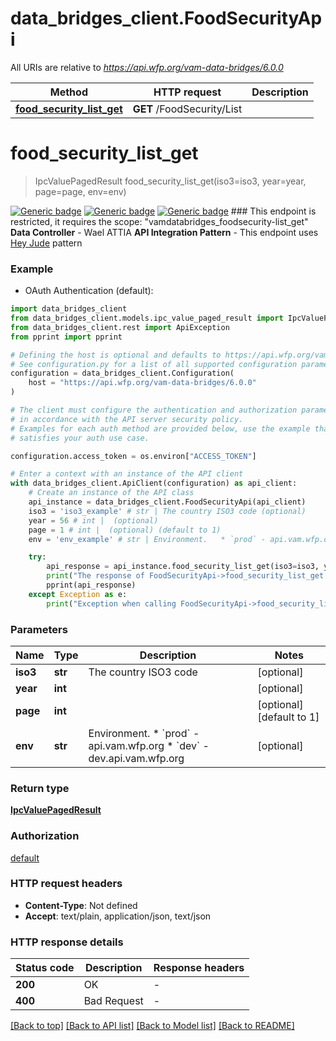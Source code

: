 # data_bridges_client.FoodSecurityApi

All URIs are relative to *https://api.wfp.org/vam-data-bridges/6.0.0*

Method | HTTP request | Description
------------- | ------------- | -------------
[**food_security_list_get**](FoodSecurityApi.md#food_security_list_get) | **GET** /FoodSecurity/List | 


# **food_security_list_get**
> IpcValuePagedResult food_security_list_get(iso3=iso3, year=year, page=page, env=env)



  [![Generic badge](https://img.shields.io/badge/Maturity%20Level-Production%20Ready-green)]()  [![Generic badge](https://img.shields.io/badge/Access_Policy-TEC_Architecture_approval_required-yellow)]()  [![Generic badge](https://img.shields.io/badge/Data%20Classification-Public-green)]()  ### This endpoint is restricted, it requires the scope: \"vamdatabridges_foodsecurity-list_get\"      **Data Controller** - Wael ATTIA  **API Integration Pattern** - This endpoint uses [Hey Jude](https://docs.api.wfp.org/providers/#api-patterns) pattern

### Example

* OAuth Authentication (default):

```python
import data_bridges_client
from data_bridges_client.models.ipc_value_paged_result import IpcValuePagedResult
from data_bridges_client.rest import ApiException
from pprint import pprint

# Defining the host is optional and defaults to https://api.wfp.org/vam-data-bridges/6.0.0
# See configuration.py for a list of all supported configuration parameters.
configuration = data_bridges_client.Configuration(
    host = "https://api.wfp.org/vam-data-bridges/6.0.0"
)

# The client must configure the authentication and authorization parameters
# in accordance with the API server security policy.
# Examples for each auth method are provided below, use the example that
# satisfies your auth use case.

configuration.access_token = os.environ["ACCESS_TOKEN"]

# Enter a context with an instance of the API client
with data_bridges_client.ApiClient(configuration) as api_client:
    # Create an instance of the API class
    api_instance = data_bridges_client.FoodSecurityApi(api_client)
    iso3 = 'iso3_example' # str | The country ISO3 code (optional)
    year = 56 # int |  (optional)
    page = 1 # int |  (optional) (default to 1)
    env = 'env_example' # str | Environment.   * `prod` - api.vam.wfp.org   * `dev` - dev.api.vam.wfp.org (optional)

    try:
        api_response = api_instance.food_security_list_get(iso3=iso3, year=year, page=page, env=env)
        print("The response of FoodSecurityApi->food_security_list_get:\n")
        pprint(api_response)
    except Exception as e:
        print("Exception when calling FoodSecurityApi->food_security_list_get: %s\n" % e)
```



### Parameters


Name | Type | Description  | Notes
------------- | ------------- | ------------- | -------------
 **iso3** | **str**| The country ISO3 code | [optional] 
 **year** | **int**|  | [optional] 
 **page** | **int**|  | [optional] [default to 1]
 **env** | **str**| Environment.   * &#x60;prod&#x60; - api.vam.wfp.org   * &#x60;dev&#x60; - dev.api.vam.wfp.org | [optional] 

### Return type

[**IpcValuePagedResult**](IpcValuePagedResult.md)

### Authorization

[default](../README.md#default)

### HTTP request headers

 - **Content-Type**: Not defined
 - **Accept**: text/plain, application/json, text/json

### HTTP response details

| Status code | Description | Response headers |
|-------------|-------------|------------------|
**200** | OK |  -  |
**400** | Bad Request |  -  |

[[Back to top]](#) [[Back to API list]](../README.md#documentation-for-api-endpoints) [[Back to Model list]](../README.md#documentation-for-models) [[Back to README]](../README.md)

